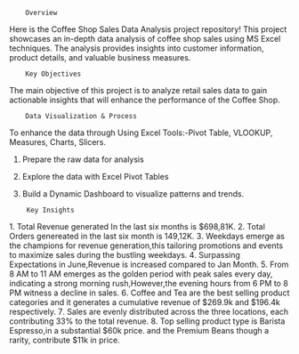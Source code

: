         Overview
Here is the Coffee Shop Sales Data Analysis project repository! This project showcases an in-depth data analysis of coffee shop sales using MS Excel techniques. The analysis provides insights into customer information, product details, and valuable business measures.

        Key Objectives
The main objective of this project is to analyze retail sales data to gain actionable insights that will enhance the performance of the Coffee Shop.

        Data Visualization & Process
To enhance the data through Using Excel Tools:-Pivot Table, VLOOKUP, Measures, Charts, Slicers.

1. Prepare the raw data for analysis
2. Explore the data with Excel Pivot Tables
3. Build a Dynamic Dashboard to visualize patterns and trends.

        Key Insights
1️. Total Revenue generated In the last six months is $698,81K.
2️. Total Orders genereated in the last six month is 149,12K.
3️. Weekdays emerge as the champions for revenue generation,this tailoring promotions and events to maximize sales during the bustling weekdays.
4️. Surpassing Expectations in June,Revenue is increased compared to Jan Month.
5️. From 8 AM to 11 AM emerges as the golden period with peak sales every day, indicating a strong morning rush,However,the evening hours from 6 PM to 8 PM witness a decline in sales.
6️. Coffee and Tea are the best selling product categories and it generates a cumulative revenue of $269.9k and $196.4k respectively.
7️. Sales are evenly distributed across the three locations, each contributing 33% to the total revenue.
8️. Top selling product type is Barista Espresso,in a substantial $60k price. and the Premium Beans though a rarity, contribute $11k in price.
